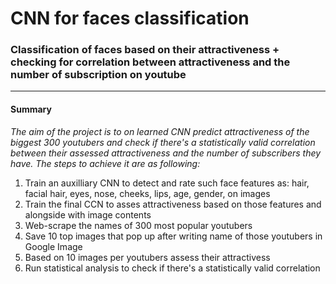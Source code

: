 # CNN for faces classification
### Classification of faces based on their attractiveness + checking for correlation between attractiveness and the number of subscription on youtube

------------------------------------------
#### Summary

*The aim of the project is to on learned CNN predict attractiveness of the biggest 300 youtubers and check if there's a statistically valid correlation between their assessed attractiveness and the number of subscribers they have. The steps to achieve it are as following:*

         
   1. Train an auxilliary CNN to detect and rate such face features as: hair, facial hair, eyes, nose, cheeks, lips, age, gender, on images
   2. Train the final CCN to asses attractiveness based on those features and alongside with image contents
   3. Web-scrape the names of 300 most popular youtubers
   4. Save 10 top images that pop up after writing name of those youtubers in Google Image
   5. Based on 10 images per youtubers assess their attractivess
   6. Run statistical analysis to check if there's a statistically valid correlation





